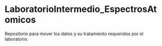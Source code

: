 LaboratorioIntermedio_EspectrosAtomicos
=======================================

Repositorio para mover los datos y su tratamiento requeridos por el laboratorio.
